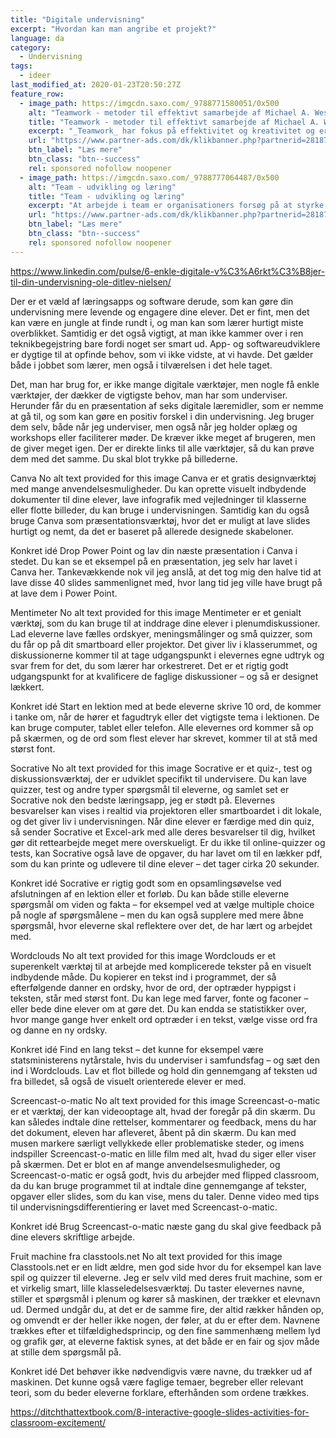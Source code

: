 ```yaml
---
title: "Digitale undervisning"
excerpt: "Hvordan kan man angribe et projekt?"
language: da
category:
  - Undervisning
tags:
  - ideer
last_modified_at: 2020-01-23T20:50:27Z
feature_row:
  - image_path: https://imgcdn.saxo.com/_9788771580051/0x500
    alt: "Teamwork - metoder til effektivt samarbejde af Michael A. West"
    title: "Teamwork - metoder til effektivt samarbejde af Michael A. West"
    excerpt: "_Teamwork_ har fokus på effektivitet og kreativitet og er for alle, der på den ene eller anden måde bruger teamwork i deres dagligdag. Bogen er fyldt med praktiske eksempler og teori, der kan hjælpe et team med at opstille mål og opnå dem."
    url: "https://www.partner-ads.com/dk/klikbanner.php?partnerid=28187&bannerid=43264&htmlurl=https://www.saxo.com/dk/teamwork_michael-a-west_haeftet_9788771580051"
    btn_label: "Læs mere"
    btn_class: "btn--success"
    rel: sponsored nofollow noopener
  - image_path: https://imgcdn.saxo.com/_9788777064487/0x500
    alt: "Team - udvikling og læring"
    title: "Team - udvikling og læring"
    excerpt: "At arbejde i team er organisationers forsøg på at styrke udvikling af faglige og personlige potentialer og kompetencer. Bogens formål er at give svar på, hvordan udvikling og læring i team kan blive en succes, fx om sporten er en passende metafor til at fremme teamudvikling og læring og forståelse af samarbejde samt om team på arbejdspladsen kan skabe nye fortællinger om medarbejdernes måde at se på samarbejde og gensidig udvikling."
    url: "https://www.partner-ads.com/dk/klikbanner.php?partnerid=28187&bannerid=43264&htmlurl=https://www.saxo.com/dk/team-udvikling-og-laering_morten-bertelsen-red-reinhard-stelter-red_haeftet_9788777064487"
    btn_label: "Læs mere"
    btn_class: "btn--success"
    rel: sponsored nofollow noopener
---
```



https://www.linkedin.com/pulse/6-enkle-digitale-v%C3%A6rkt%C3%B8jer-til-din-undervisning-ole-ditlev-nielsen/


Der er et væld af læringsapps og software derude, som kan gøre din undervisning mere levende og engagere dine elever. Det er fint, men det kan være en jungle at finde rundt i, og man kan som lærer hurtigt miste overblikket. Samtidig er det også vigtigt, at man ikke kammer over i ren teknikbegejstring bare fordi noget ser smart ud. App- og softwareudviklere er dygtige til at opfinde behov, som vi ikke vidste, at vi havde. Det gælder både i jobbet som lærer, men også i tilværelsen i det hele taget.

Det, man har brug for, er ikke mange digitale værktøjer, men nogle få enkle værktøjer, der dækker de vigtigste behov, man har som underviser. Herunder får du en præsentation af seks digitale læremidler, som er nemme at gå til, og som kan gøre en positiv forskel i din undervisning. Jeg bruger dem selv, både når jeg underviser, men også når jeg holder oplæg og workshops eller faciliterer møder. De kræver ikke meget af brugeren, men de giver meget igen. Der er direkte links til alle værktøjer, så du kan prøve dem med det samme. Du skal blot trykke på billederne.

Canva 
No alt text provided for this image
Canva er et gratis designværktøj med mange anvendelsesmuligheder. Du kan oprette visuelt indbydende dokumenter til dine elever, lave infografik med vejledninger til klasserne eller flotte billeder, du kan bruge i undervisningen. Samtidig kan du også bruge Canva som præsentationsværktøj, hvor det er muligt at lave slides hurtigt og nemt, da det er baseret på allerede designede skabeloner.

Konkret idé
Drop Power Point og lav din næste præsentation i Canva i stedet. Du kan se et eksempel på en præsentation, jeg selv har lavet i Canva her. Tankevækkende nok vil jeg anslå, at det tog mig den halve tid at lave disse 40 slides sammenlignet med, hvor lang tid jeg ville have brugt på at lave dem i Power Point.

Mentimeter
No alt text provided for this image
Mentimeter er et genialt værktøj, som du kan bruge til at inddrage dine elever i plenumdiskussioner. Lad eleverne lave fælles ordskyer, meningsmålinger og små quizzer, som du får op på dit smartboard eller projektor. Det giver liv i klasserummet, og diskussionerne kommer til at tage udgangspunkt i elevernes egne udtryk og svar frem for det, du som lærer har orkestreret. Det er et rigtig godt udgangspunkt for at kvalificere de faglige diskussioner – og så er designet lækkert.

Konkret idé
Start en lektion med at bede eleverne skrive 10 ord, de kommer i tanke om, når de hører et fagudtryk eller det vigtigste tema i lektionen. De kan bruge computer, tablet eller telefon. Alle elevernes ord kommer så op på skærmen, og de ord som flest elever har skrevet, kommer til at stå med størst font.

Socrative
No alt text provided for this image
Socrative er et quiz-, test og diskussionsværktøj, der er udviklet specifikt til undervisere. Du kan lave quizzer, test og andre typer spørgsmål til eleverne, og samlet set er Socrative nok den bedste læringsapp, jeg er stødt på. Elevernes besvarelser kan vises i realtid via projektoren eller smartboardet i dit lokale, og det giver liv i undervisningen. Når dine elever er færdige med din quiz, så sender Socrative et Excel-ark med alle deres besvarelser til dig, hvilket gør dit rettearbejde meget mere overskueligt. Er du ikke til online-quizzer og tests, kan Socrative også lave de opgaver, du har lavet om til en lækker pdf, som du kan printe og udlevere til dine elever – det tager cirka 20 sekunder.

Konkret idé
Socrative er rigtig godt som en opsamlingsøvelse ved afslutningen af en lektion eller et forløb. Du kan både stille eleverne spørgsmål om viden og fakta – for eksempel ved at vælge multiple choice på nogle af spørgsmålene – men du kan også supplere med mere åbne spørgsmål, hvor eleverne skal reflektere over det, de har lært og arbejdet med.

Wordclouds 
No alt text provided for this image
Wordclouds er et superenkelt værktøj til at arbejde med komplicerede tekster på en visuelt indbydende måde. Du kopierer en tekst ind i programmet, der så efterfølgende danner en ordsky, hvor de ord, der optræder hyppigst i teksten, står med størst font. Du kan lege med farver, fonte og faconer – eller bede dine elever om at gøre det. Du kan endda se statistikker over, hvor mange gange hver enkelt ord optræder i en tekst, vælge visse ord fra og danne en ny ordsky.

Konkret idé
Find en lang tekst – det kunne for eksempel være statsministerens nytårstale, hvis du underviser i samfundsfag – og sæt den ind i Wordclouds. Lav et flot billede og hold din gennemgang af teksten ud fra billedet, så også de visuelt orienterede elever er med.

Screencast-o-matic 
No alt text provided for this image
Screencast-o-matic er et værktøj, der kan videooptage alt, hvad der foregår på din skærm. Du kan således indtale dine rettelser, kommentarer og feedback, mens du har det dokument, eleven har afleveret, åbent på din skærm. Du kan med musen markere særligt vellykkede eller problematiske steder, og imens indspiller Screencast-o-matic en lille film med alt, hvad du siger eller viser på skærmen. Det er blot en af mange anvendelsesmuligheder, og Screencast-o-matic er også godt, hvis du arbejder med flipped classroom, da du kan bruge programmet til at indtale dine gennemgange af tekster, opgaver eller slides, som du kan vise, mens du taler. Denne video med tips til undervisningsdifferentiering er lavet med Screencast-o-matic.

Konkret idé
Brug Screencast-o-matic næste gang du skal give feedback på dine elevers skriftlige arbejde.

Fruit machine fra classtools.net
No alt text provided for this image
Classtools.net er en lidt ældre, men god side hvor du for eksempel kan lave spil og quizzer til eleverne. Jeg er selv vild med deres fruit machine, som er et virkelig smart, lille klasseledelsesværktøj. Du taster elevernes navne, stiller et spørgsmål i plenum og kører så maskinen, der trækker et elevnavn ud. Dermed undgår du, at det er de samme fire, der altid rækker hånden op, og omvendt er der heller ikke nogen, der føler, at du er efter dem. Navnene trækkes efter et tilfældighedsprincip, og den fine sammenhæng mellem lyd og grafik gør, at eleverne faktisk synes, at det både er en fair og sjov måde at stille dem spørgsmål på.

Konkret idé
Det behøver ikke nødvendigvis være navne, du trækker ud af maskinen. Det kunne også være faglige temaer, begreber eller relevant teori, som du beder eleverne forklare, efterhånden som ordene trækkes.




https://ditchthattextbook.com/8-interactive-google-slides-activities-for-classroom-excitement/
